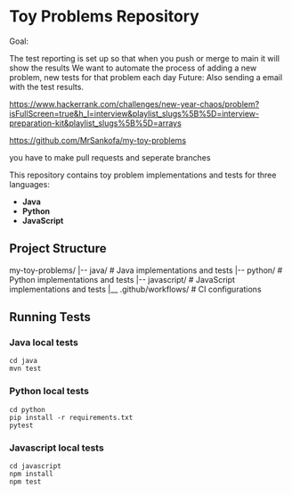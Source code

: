 # Toy Problems Repository

Goal:

The test reporting is set up so that when you push or merge to main it will show the results
We want to automate the process of adding a new problem, new tests for that problem each day
Future: Also sending a email with the test results.

https://www.hackerrank.com/challenges/new-year-chaos/problem?isFullScreen=true&h_l=interview&playlist_slugs%5B%5D=interview-preparation-kit&playlist_slugs%5B%5D=arrays

https://github.com/MrSankofa/my-toy-problems


you have to make pull requests and seperate branches


This repository contains toy problem implementations and tests for three languages:
- **Java**
- **Python**
- **JavaScript**

## Project Structure
my-toy-problems/ 
|-- java/ # Java implementations and tests
|-- python/ # Python implementations and tests
|-- javascript/ # JavaScript implementations and tests
|__ .github/workflows/ # CI configurations


## Running Tests

### Java local tests
```
cd java
mvn test
```
### Python local tests
```
cd python
pip install -r requirements.txt
pytest
```
### Javascript local tests
```
cd javascript
npm install
npm test 
```

